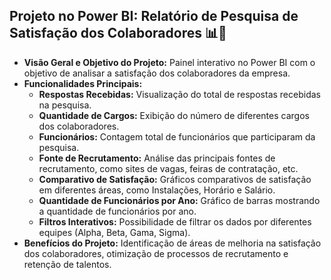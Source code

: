 <h2>Projeto no Power BI: Relatório de Pesquisa de Satisfação dos Colaboradores 📊👥</h2>

<ul>
  <li><strong>Visão Geral e Objetivo do Projeto:</strong> Painel interativo no Power BI com o objetivo de analisar a satisfação dos colaboradores da empresa.</li>
  <li><strong>Funcionalidades Principais:</strong>
    <ul>
      <li><strong>Respostas Recebidas:</strong> Visualização do total de respostas recebidas na pesquisa.</li>
      <li><strong>Quantidade de Cargos:</strong> Exibição do número de diferentes cargos dos colaboradores.</li>
      <li><strong>Funcionários:</strong> Contagem total de funcionários que participaram da pesquisa.</li>
      <li><strong>Fonte de Recrutamento:</strong> Análise das principais fontes de recrutamento, como sites de vagas, feiras de contratação, etc.</li>
      <li><strong>Comparativo de Satisfação:</strong> Gráficos comparativos de satisfação em diferentes áreas, como Instalações, Horário e Salário.</li>
      <li><strong>Quantidade de Funcionários por Ano:</strong> Gráfico de barras mostrando a quantidade de funcionários por ano.</li>
      <li><strong>Filtros Interativos:</strong> Possibilidade de filtrar os dados por diferentes equipes (Alpha, Beta, Gama, Sigma).</li>
    </ul>
  </li>
  <li><strong>Benefícios do Projeto:</strong> Identificação de áreas de melhoria na satisfação dos colaboradores, otimização de processos de recrutamento e retenção de talentos.</li>
</ul>
